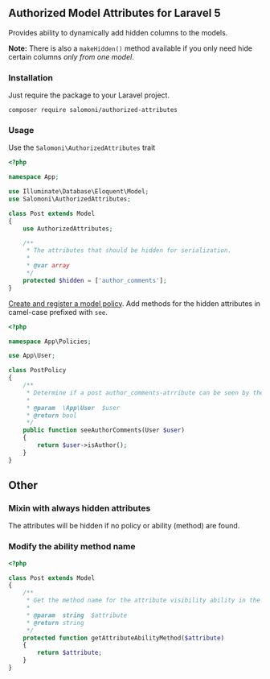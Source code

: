 ## Authorized Model Attributes for Laravel 5

Provides ability to dynamically add hidden columns to the models.

**Note:** There is also a `makeHidden()` method available if you only need hide certain columns *only from one model*.

### Installation

Just require the package to your Laravel project.

```
composer require salomoni/authorized-attributes
```

### Usage

Use the `Salomoni\AuthorizedAttributes` trait

```php
<?php

namespace App;

use Illuminate\Database\Eloquent\Model;
use Salomoni\AuthorizedAttributes;

class Post extends Model
{
    use AuthorizedAttributes;

    /**
     * The attributes that should be hidden for serialization.
     *
     * @var array
     */
    protected $hidden = ['author_comments'];
}
```

[Create and register a model policy](https://laravel.com/docs/authorization#creating-policies). Add methods for the hidden attributes in camel-case prefixed with `see`.

```php
<?php

namespace App\Policies;

use App\User;

class PostPolicy
{
    /**
     * Determine if a post author_comments-atrribute can be seen by the user.
     *
     * @param  \App\User  $user
     * @return bool
     */
    public function seeAuthorComments(User $user)
    {
        return $user->isAuthor();
    }
}
```

## Other

### Mixin with always hidden attributes

The attributes will be hidden if no policy or ability (method) are found.

### Modify the ability method name

```php
<?php

class Post extends Model
{
    /**
     * Get the method name for the attribute visibility ability in the model policy.
     *
     * @param  string  $attribute
     * @return string
     */
    protected function getAttributeAbilityMethod($attribute)
    {
        return $attribute;
    }
}
```
